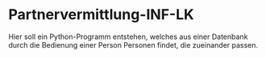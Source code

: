 # Partnervermittlung-INF-LK
Hier soll ein Python-Programm entstehen, welches aus einer Datenbank durch die Bedienung einer Person Personen findet, die zueinander passen.
